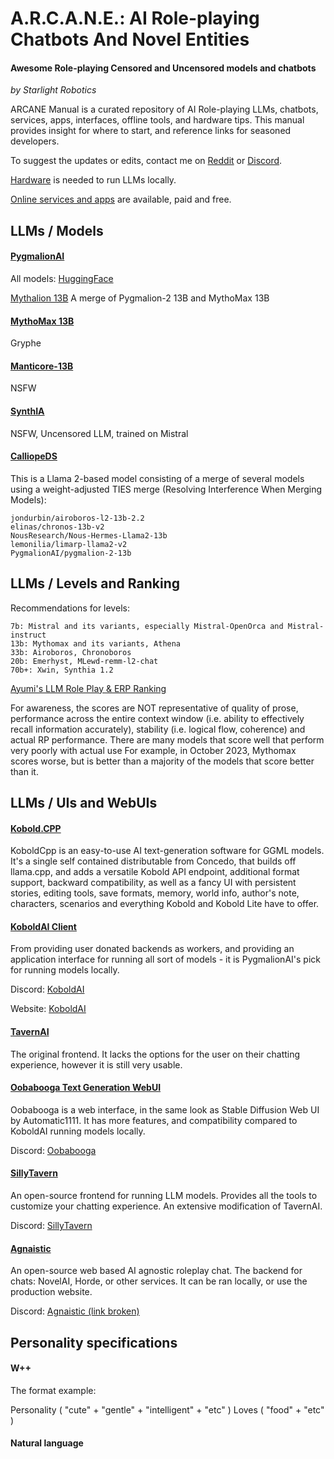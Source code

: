 # A.R.C.A.N.E.: AI Role-playing Chatbots And Novel Entities
#### Awesome Role-playing Censored and Uncensored models and chatbots
*by Starlight Robotics*

ARCANE Manual is a curated repository of AI Role-playing LLMs, chatbots, services, apps, interfaces, offline tools, and hardware tips. This manual provides insight for where to start, and reference links for seasoned developers.

To suggest the updates or edits, contact me on [Reddit](https://www.reddit.com/r/starlightrobotics/) or [Discord](https://discord.gg/zarD7dweKz).

[Hardware](hardware.md) is needed to run LLMs locally.

[Online services and apps](online-services.md) are available, paid and free.

## LLMs / Models

#### [PygmalionAI](https://github.com/PygmalionAI)
All models: [HuggingFace](https://huggingface.co/PygmalionAI)

[Mythalion 13B](https://huggingface.co/PygmalionAI/mythalion-13b)
A merge of Pygmalion-2 13B and MythoMax 13B

#### [MythoMax 13B](https://huggingface.co/Gryphe/MythoMax-L2-13b)
Gryphe

#### [Manticore-13B](https://huggingface.co/mindrage/Manticore-13B-Chat-Pyg-Guanaco-GGML)
NSFW

#### [SynthIA](https://huggingface.co/TheBloke/Synthia-7B-v1.3-GGUF)
NSFW, Uncensored LLM, trained on Mistral

#### [CalliopeDS](https://huggingface.co/Doctor-Shotgun/CalliopeDS-L2-13B)
This is a Llama 2-based model consisting of a merge of several models using a weight-adjusted TIES merge (Resolving Interference When Merging Models):

    jondurbin/airoboros-l2-13b-2.2
    elinas/chronos-13b-v2
    NousResearch/Nous-Hermes-Llama2-13b
    lemonilia/limarp-llama2-v2
    PygmalionAI/pygmalion-2-13b

## LLMs / Levels and Ranking

Recommendations for levels:

    7b: Mistral and its variants, especially Mistral-OpenOrca and Mistral-instruct
    13b: Mythomax and its variants, Athena
    33b: Airoboros, Chronoboros
    20b: Emerhyst, MLewd-remm-l2-chat
    70b+: Xwin, Synthia 1.2

[Ayumi's LLM Role Play & ERP Ranking](https://rentry.co/ayumi_erp_rating)

For awareness, the scores are NOT representative of quality of prose, performance across the entire context window (i.e. ability to effectively recall information accurately), stability (i.e. logical flow, coherence) and actual RP performance. There are many models that score well that perform very poorly with actual use 
For example, in October 2023, Mythomax scores worse, but is better than a majority of the models that score better than it.

## LLMs / UIs and WebUIs

#### [Kobold.CPP](https://github.com/LostRuins/koboldcpp)

KoboldCpp is an easy-to-use AI text-generation software for GGML models. It's a single self contained distributable from Concedo, that builds off llama.cpp, and adds a versatile Kobold API endpoint, additional format support, backward compatibility, as well as a fancy UI with persistent stories, editing tools, save formats, memory, world info, author's note, characters, scenarios and everything Kobold and Kobold Lite have to offer.

#### [KoboldAI Client](https://github.com/KoboldAI/KoboldAI-Client)

From providing user donated backends as workers, and providing an application interface for running all sort of models - it is PygmalionAI's pick for running models locally.

Discord: [KoboldAI](https://koboldai.org/discord)

Website: [KoboldAI](https://koboldai.org/pygmalion)


#### [TavernAI](https://github.com/TavernAI/TavernAI)

The original frontend. It lacks the options for the user on their chatting experience, however it is still very usable.

#### [Oobabooga Text Generation WebUI](https://github.com/oobabooga/text-generation-webui)
Oobabooga is a web interface, in the same look as Stable Diffusion Web UI by Automatic1111. It has more features, and compatibility compared to KoboldAI running models locally.

Discord: [Oobabooga](https://discord.gg/WKkMQYB4zu)

#### [SillyTavern](https://docs.sillytavern.app/)

An open-source frontend for running LLM models. Provides all the tools to customize your chatting experience. An extensive modification of TavernAI.

Discord: [SillyTavern](https://discord.gg/sillytavern)

#### [Agnaistic](https://agnai.chat/)
An open-source web based AI agnostic roleplay chat. The backend for chats: NovelAI, Horde, or other services. It can be ran locally, or use the production website.

Discord: [Agnaistic (link broken)](https://discord.gg/luminai)

## Personality specifications

#### W++
The format example:

Personality ( "cute" + "gentle" + "intelligent" + "etc" ) Loves ( "food" + "etc" ) 

#### Natural language
